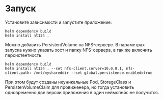 # Запуск

Установите зависимости и запустите приложение:
```console
helm dependency build
helm install nt134 . 
```
Можно добавить PersistentVolume на NFS-сервере. В параметрах запуска нужно указать хост и папку NFS-сервера, а так же включить персистентность:
```console
helm dependency build
helm install nt134 . --set nfs-client.server=10.0.0.1, nfs-client.path: /mnt/myshareddir --set global.persistence.enabled=true
```
При этом будут созданы неуникальные Pod, StorageClass и PersistenVolumeClaim для провиженера, но тогда установить одновременно две версии приложения в один неймспейс не получится.